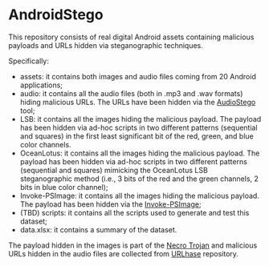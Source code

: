 # AndroidStego

This repository consists of real digital Android assets containing malicious payloads and URLs hidden via steganographic techniques.

Specifically:
- assets: it contains both images and audio files coming from 20 Android applications;
- audio: it contains all the audio files (both in .mp3 and .wav formats) hiding malicious URLs. The URLs have been hidden via the [AudioStego](https://github.com/danielcardeenas/AudioStego/tree/master) tool;
- LSB: it contains all the images hiding the malicious payload. The payload has been hidden via ad-hoc scripts in two different patterns (sequential and squares) in the first least significant bit of the red, green, and blue color channels.
- OceanLotus: it contains all the images hiding the malicious payload. The payload has been hidden via ad-hoc scripts in two different patterns (sequential and squares) mimicking the OceanLotus LSB steganographic method (i.e., 3 bits of the red and the green channels, 2 bits in blue color channel);
- Invoke-PSImage: it contains all the images hiding the malicious payload. The payload has been hidden via the [Invoke-PSImage](https://github.com/peewpw/Invoke-PSImage);
- (TBD) scripts: it contains all the scripts used to generate and test this dataset;
- data.xlsx: it contains a summary of the dataset.

The payload hidden in the images is part of the [Necro Trojan](https://securelist.com/necro-trojan-is-back-on-google-play/113881/) and malicious URLs hidden in the audio files are collected from [URLhase](https://urlhaus.abuse.ch/) repository. 